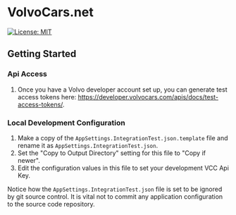 # VolvoCars.net
[![License: MIT](https://img.shields.io/badge/License-MIT-yellow.svg)](https://opensource.org/licenses/MIT)

## Getting Started

### Api Access

1. Once you have a Volvo developer account set up, you can generate test access tokens here: <https://developer.volvocars.com/apis/docs/test-access-tokens/>. 

### Local Development Configuration

1. Make a copy of the `AppSettings.IntegrationTest.json.template` file and rename it as `AppSettings.IntegrationTest.json`.
1. Set the "Copy to Output Directory" setting for this file to "Copy if newer".
1. Edit the configuration values in this file to set your development VCC Api Key.

Notice how the `AppSettings.IntegrationTest.json` file is set to be ignored by git source control. It is vital not to commit any application configuration to the source code repository.